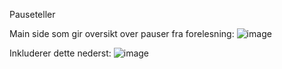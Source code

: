 Pauseteller

Main side som gir oversikt over pauser fra forelesning:
![image](https://user-images.githubusercontent.com/46036262/197205630-e1316f2d-c808-44b2-b092-5c3e2947be9a.png)


Inkluderer dette nederst:
![image](https://user-images.githubusercontent.com/46036262/197205530-bf0dda7f-8c49-4558-b44d-0dcdd5ccb2de.png)
